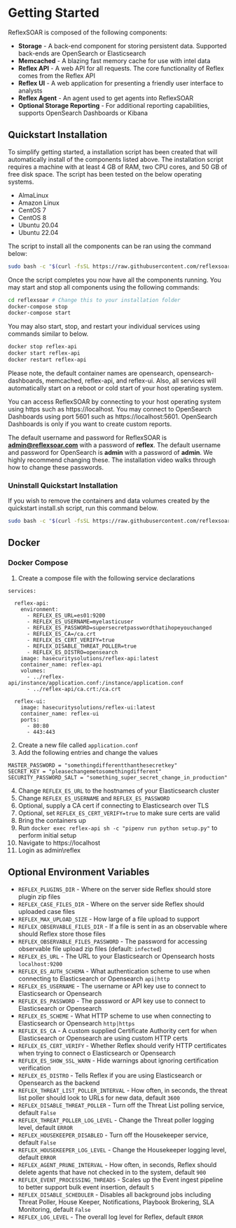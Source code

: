 # Getting Started

ReflexSOAR is composed of the following components:

- **Storage** - A back-end component for storing persistent data. Supported back-ends are OpenSearch or Elasticsearch
- **Memcached** - A blazing fast memory cache for use with intel data
- **Reflex API** - A web API for all requests. The core functionality of Reflex comes from the Reflex API
- **Reflex UI** - A web application for presenting a friendly user interface to analysts
- **Reflex Agent** - An agent used to get agents into ReflexSOAR
- **Optional Storage Reporting** - For additional reporting capabilities, supports OpenSearch Dashboards or Kibana

## Quickstart Installation

To simplify getting started, a installation script has been created that will automatically install of the components listed above. The installation script requires a machine with at least 4 GB of RAM, two CPU cores, and 50 GB of free disk space. The script has been tested on the below operating systems.

- AlmaLinux
- Amazon Linux
- CentOS 7
- CentOS 8
- Ubuntu 20.04
- Ubuntu 22.04

The script to install all the components can be ran using the command below:

```bash
sudo bash -c "$(curl -fsSL https://raw.githubusercontent.com/reflexsoar/reflex-docs/main/quickstart/install.sh)"
```

Once the script completes you now have all the components running. You may start and stop all components using the following commands:

```bash
cd reflexsoar # Change this to your installation folder
docker-compose stop
docker-compose start
```

You may also start, stop, and restart your individual services using commands similar to below.

```bash
docker stop reflex-api
docker start reflex-api
docker restart reflex-api
```

Please note, the default container names are opensearch, opensearch-dashboards, memcached, reflex-api, and reflex-ui. Also, all services will automatically start on a reboot or cold start of your host operating system.

You can access ReflexSOAR by connecting to your host operating system using https such as https://localhost. You may connect to OpenSearch Dashboards using port 5601 such as https://localhost:5601. OpenSearch Dashboards is only if you want to create custom reports.

The default username and password for ReflexSOAR is **admin@reflexsoar.com** with a password of **reflex**. The default username and password for OpenSearch is **admin** with a password of **admin**. We highly recommend changing these. The installation video walks through how to change these passwords.

### Uninstall Quickstart Installation

If you wish to remove the containers and data volumes created by the quickstart install.sh script, run this command below.

```bash
sudo bash -c "$(curl -fsSL https://raw.githubusercontent.com/reflexsoar/reflex-docs/main/quickstart/uninstall.sh)"
```

## Docker

### Docker Compose

1. Create a compose file with the following service declarations

```
services:

  reflex-api:
    environment:
      - REFLEX_ES_URL=es01:9200
      - REFLEX_ES_USERNAME=myelasticuser
      - REFLEX_ES_PASSWORD=supersecretpasswordthatihopeyouchanged
      - REFLEX_ES_CA=/ca.crt
      - REFLEX_ES_CERT_VERIFY=true
      - REFLEX_DISABLE_THREAT_POLLER=true
      - REFLEX_ES_DISTRO=opensearch
    image: hasecuritysolutions/reflex-api:latest
    container_name: reflex-api
    volumes:
      - ../reflex-api/instance/application.conf:/instance/application.conf
      - ../reflex-api/ca.crt:/ca.crt

  reflex-ui:
    image: hasecuritysolutions/reflex-ui:latest
    container_name: reflex-ui
    ports:
      - 80:80
      - 443:443
```

2. Create a new file called `application.conf`
3. Add the following entries and change the values
  ```
  MASTER_PASSWORD = "somethingdifferentthanthesecretkey"
  SECRET_KEY = "pleasechangemetosomethingdifferent"
  SECURITY_PASSWORD_SALT = "something_super_secret_change_in_production"
  ```
4. Change `REFLEX_ES_URL` to the hostnames of your Elasticsearch cluster
5. Change `REFLEX_ES_USERNAME` and `REFLEX_ES_PASSWORD`
6. Optional, supply a CA cert if connecting to Elasticsearch over TLS
7. Optional, set `REFLEX_ES_CERT_VERIFY=true` to make sure certs are valid
8. Bring the containers up
9. Run `docker exec reflex-api sh -c "pipenv run python setup.py"` to perform initial setup
10. Navigate to https://localhost
11. Login as admin\reflex

## Optional Environment Variables

- `REFLEX_PLUGINS_DIR` - Where on the server side Reflex should store plugin zip files
- `REFLEX_CASE_FILES_DIR` - Where on the server side Reflex should uploaded case files
- `REFLEX_MAX_UPLOAD_SIZE` - How large of a file upload to support
- `REFLEX_OBSERVABLE_FILES_DIR` - If a file is sent in as an observable where should Reflex store those files
- `REFLEX_OBSERVABLE_FILES_PASSWORD` - The password for accessing observable file upload zip files (default: `infected`)
- `REFLEX_ES_URL` - The URL to your Elasticsearch or Opensearch hosts `localhost:9200`
- `REFLEX_ES_AUTH_SCHEMA` - What authentication scheme to use when connecting to Elasticsearch or Opensearch `api|http`
- `REFLEX_ES_USERNAME` - The username or API key use to connect to Elasticsearch or Opensearch
- `REFLEX_ES_PASSWORD` - The password or API key use to connect to Elasticsearch or Opensearch
- `REFLEX_ES_SCHEME` - What HTTP scheme to use when connecting to Elasticsearch or Opensearch `http|https`
- `REFLEX_ES_CA` - A custom supplied Certificate Authority cert for when Elasticsearch or Opensearch are using custom HTTP certs
- `REFLEX_ES_CERT_VERIFY` - Whether Reflex should verify HTTP certificates when trying to connect o Elasticsearch or Opensearch
- `REFLEX_ES_SHOW_SSL_WARN` - Hide warnings about ignoring certification verification
- `REFLEX_ES_DISTRO` - Tells Reflex if you are using Elasticsearch or Opensearch as the backend
- `REFLEX_THREAT_LIST_POLLER_INTERVAL` - How often, in seconds, the threat list poller should look to URLs for new data, default `3600`
- `REFLEX_DISABLE_THREAT_POLLER` - Turn off the Threat List polling service, default `False`
- `REFLEX_THREAT_POLLER_LOG_LEVEL` - Change the Threat poller logging level, default `ERROR`
- `REFLEX_HOUSEKEEPER_DISABLED` - Turn off the Housekeeper service, default `False`
- `REFLEX_HOUSEKEEPER_LOG_LEVEL` - Change the Housekeeper logging level, default `ERROR`
- `REFLEX_AGENT_PRUNE_INTERVAL` - How often, in seconds, Reflex should delete agents that have not checked in to the system, default `900`
- `REFLEX_EVENT_PROCESSING_THREADS` - Scales up the Event ingest pipeline to better support bulk event insertion, default `5`
- `REFLEX_DISABLE_SCHEDULER` - Disables all background jobs including Threat Poller, House Keeper, Notifications, Playbook Brokering, SLA Monitoring, default `False`
- `REFLEX_LOG_LEVEL` - The overall log level for Reflex, default `ERROR`